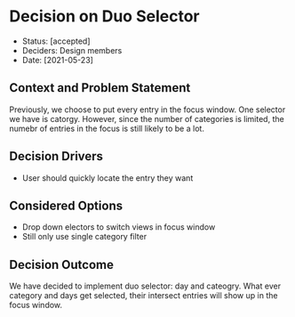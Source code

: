 # Decision on Duo Selector 

* Status: [accepted]
* Deciders: Design members
* Date: [2021-05-23]

## Context and Problem Statement

Previously, we choose to put every entry in the focus window. One selector we have is catorgy. However, since the number of categories is limited, the numebr of entries in the focus is still likely to be a lot. 

## Decision Drivers 

* User should quickly locate the entry they want

## Considered Options

* Drop down electors to switch views in focus window
* Still only use single category filter

## Decision Outcome

We have decided to implement duo selector: day and cateogry. What ever category and days get selected, their intersect entries will show up in the focus window.